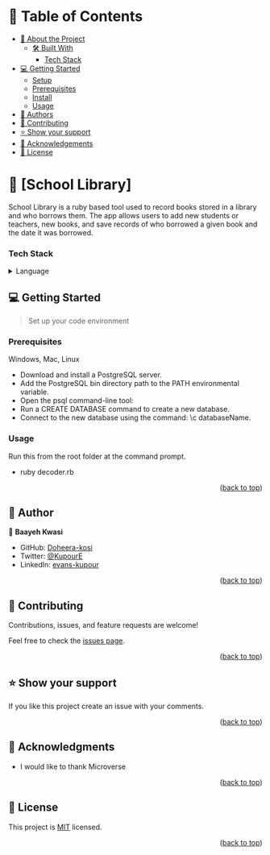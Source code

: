 

<!-- TABLE OF CONTENTS -->

# 📗 Table of Contents

- [📖 About the Project](#about-project)
  - [🛠 Built With](#built-with)
    - [Tech Stack](#tech-stack)
- [💻 Getting Started](#getting-started)
  - [Setup](#setup)
  - [Prerequisites](#prerequisites)
  - [Install](#install)
  - [Usage](#usage)
- [👥 Authors](#authors)
- [🤝 Contributing](#contributing)
- [⭐️ Show your support](#support)
- [🙏 Acknowledgements](#acknowledgements)
- [📝 License](#license)

<!-- PROJECT DESCRIPTION -->

# 📖 [School Library] <a name="about-project"></a>
<p>School Library is a ruby based tool  used to record books stored in a library and who borrows them. The app allows users to add new students or teachers, new books, and save records of who borrowed a given book and the date it was borrowed.</p>


### Tech Stack <a name="tech-stack"></a>

<details>
  <summary>Language</summary>
  <ul>
    <li><a href="https://www.ruby-lang.org/">Ruby</a></li>
  </ul>
</details>

<!-- GETTING STARTED -->

## 💻 Getting Started <a name="getting-started"></a>

> Set up your code environment

### Prerequisites
<!-- Setup GitHub. -->
<!-- Install [node](https://nodejs.org/en/) -->
Windows, Mac, Linux


<!-- ### Setup -->
<!-- #### Set Up a PostgreSQL Database on Windows -->

- Download and install a PostgreSQL server.
- Add the PostgreSQL bin directory path to the PATH environmental variable.
- Open the psql command-line tool:
- Run a CREATE DATABASE command to create a new database.
- Connect to the new database using the command: \c databaseName.


### Usage
Run this from the root folder at the command prompt. 
- ruby decoder.rb


<p align="right">(<a href="#readme-top">back to top</a>)</p>

<!-- AUTHORS -->

## 👥 Author <a name="authors"></a>

👤 **Baayeh Kwasi**

- GitHub: [Doheera-kosi](https://github.com/Doheera-kosi)
- Twitter: [@KupourE](https://twitter.com/@KupourE)
- LinkedIn: [evans-kupour](https://www.linkedin.com/in/evans-kupour-1879421a3/)


<p align="right">(<a href="#readme-top">back to top</a>)</p>

<!-- CONTRIBUTING -->

## 🤝 Contributing <a name="contributing"></a>

Contributions, issues, and feature requests are welcome!

Feel free to check the [issues page](../../issues/).

<p align="right">(<a href="#readme-top">back to top</a>)</p>

<!-- SUPPORT -->

## ⭐️ Show your support <a name="support"></a>

If you like this project create an issue with your comments.

<p align="right">(<a href="#readme-top">back to top</a>)</p>

<!-- ACKNOWLEDGEMENTS -->

## 🙏 Acknowledgments <a name="acknowledgements"></a>

- I would like to thank Microverse

<p align="right">(<a href="#readme-top">back to top</a>)</p>

<!-- LICENSE -->

## 📝 License <a name="license"></a>

This project is [MIT](./LICENSE) licensed.

<p align="right">(<a href="#readme-top">back to top</a>)</p>
